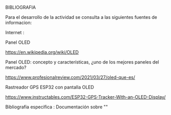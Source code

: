 BIBLIOGRAFIA

 Para el desarrollo de la actividad se consulta a las siguientes fuentes de informacion:

 Internet :
 
 Panel OLED
 
 https://en.wikipedia.org/wiki/OLED
 
 Panel OLED: concepto y características, ¿uno de los mejores paneles del mercado?
 
 https://www.profesionalreview.com/2021/03/27/oled-que-es/
 
 Rastreador GPS ESP32 con pantalla OLED
 
 https://www.instructables.com/ESP32-GPS-Tracker-With-an-OLED-Display/
 
 


 Bibliografia especifica : Documentación sobre ""

